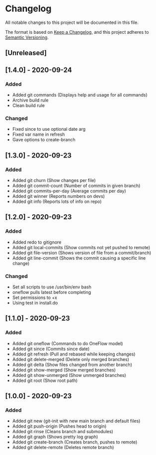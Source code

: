 # Changelog
All notable changes to this project will be documented in this file.

The format is based on [Keep a Changelog](https://keepachangelog.com/en/1.0.0/),
and this project adheres to [Semantic Versioning](https://semver.org/spec/v2.0.0.html).

## [Unreleased]

## [1.4.0] - 2020-09-24
### Added
- Added git commands (Displays help and usage for all commands)
- Archive build rule
- Clean build rule

### Changed
- Fixed since to use optional date arg
- Fixed var name in refresh
- Gave options to create-branch

## [1.3.0] - 2020-09-23
### Added
- Added git churn (Show changes per file)
- Added git commit-count (Number of commits in given branch)
- Added git commits-per-day (Average commits per day)
- Added git winner (Reports numbers on devs)
- Added git info (Reports lots of info on repo)

## [1.2.0] - 2020-09-23
### Added
- Added redo to gitignore
- Added git local-commits (Show commits not yet pushed to remote)
- Added git file-version (Shows version of file from a commit/branch)
- Added git line-commit (Shows the commit causing a specific line change)

### Changed
- Set all scripts to use /usr/bin/env bash
- oneflow pulls latest before completing
- Set permissions to +x
- Using test in install.do

## [1.1.0] - 2020-09-23
### Added
- Added git oneflow (Commands to do OneFlow model)
- Added git since (Commits since date)
- Added git refresh (Pull and rebased while keeping changes)
- Added git delete-merged (Delete only merged branches)
- Added git delta (Show files changed from another branch)
- Added git show-merged (Show merged branches)
- Added git show-unmerged (Show unmerged branches)
- Added git root (Show root path)

## [1.0.0] - 2020-09-23
### Added
- Added git new (git-init with new main branch and default files)
- Added git push-origin (Pushes head to origin)
- Added git rinse (Cleans branch and submodules)
- Added git graph (Shows pretty log graph)
- Added git create-branch (Creates branch, pushes to remote)
- Added git delete-remote (Deletes remote branch)

